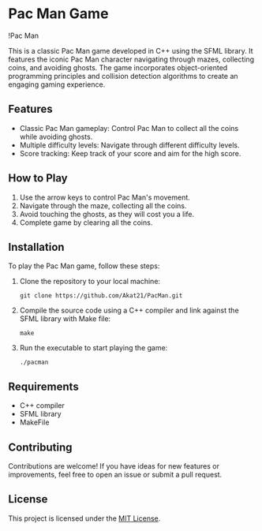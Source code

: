# Pac Man Game

!Pac Man

This is a classic Pac Man game developed in C++ using the SFML library. It features the iconic Pac Man character navigating through mazes, collecting coins, and avoiding ghosts. The game incorporates object-oriented programming principles and collision detection algorithms to create an engaging gaming experience.

## Features

- Classic Pac Man gameplay: Control Pac Man to collect all the coins while avoiding ghosts.
- Multiple difficulty levels: Navigate through different difficulty levels.
- Score tracking: Keep track of your score and aim for the high score.

## How to Play

1. Use the arrow keys to control Pac Man's movement.
2. Navigate through the maze, collecting all the coins.
3. Avoid touching the ghosts, as they will cost you a life.
4. Complete game by clearing all the coins.

## Installation

To play the Pac Man game, follow these steps:

1. Clone the repository to your local machine:

    ```
    git clone https://github.com/Akat21/PacMan.git
    ```

2. Compile the source code using a C++ compiler and link against the SFML library with Make file:

    ```
    make
    ```

3. Run the executable to start playing the game:

    ```
    ./pacman
    ```

## Requirements

- C++ compiler
- SFML library
- MakeFile 

## Contributing

Contributions are welcome! If you have ideas for new features or improvements, feel free to open an issue or submit a pull request.

## License

This project is licensed under the [MIT License]((https://pl.wikipedia.org/wiki/Licencja_MIT)).
